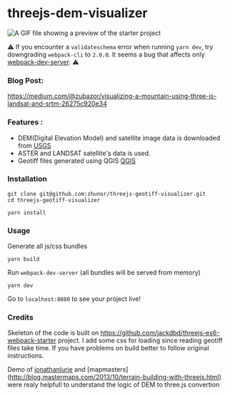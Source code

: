 # threejs-dem-visualizer

![A GIF file showing a preview of the starter project](https://github.com/zhunor/threejs-dem-visualizer/blob/master/preview.gif "Mouth Ağrı, modeled from USGS's digital elevation model and satellite image data")

:warning: If you encounter a `validateschema` error when running `yarn dev`, try downgrading `webpack-cli` to `2.0.0`. It seems a bug that affects only [webpack-dev-server](https://stackoverflow.com/questions/50654952/webpack-dev-server-fails-to-run-with-error-of-validateschema). :warning:

### Blog Post: 
https://medium.com/@zubazor/visualizing-a-mountain-using-three-js-landsat-and-srtm-26275c920e34

### Features :

* DEM(Digital Elevation Model) and satellite image data is downloaded from [USGS](https://earthexplorer.usgs.gov/) 
* ASTER and LANDSAT satellite's data is used.
* Geotiff files generated using QGIS [QGIS](https://qgis.org/tr/site/)

 
### Installation

```
git clone git@github.com:zhunor/threejs-geotiff-visualizer.git
cd threejs-geotiff-visualizer

yarn install
```

### Usage

Generate all js/css bundles

```
yarn build
```

Run `webpack-dev-server` (all bundles will be served from memory)

```
yarn dev
```


Go to `localhost:8080` to see your project live!


### Credits

Skeleton of the code is built on https://github.com/jackdbd/threejs-es6-webpack-starter project. I add some css for loading since reading geotiff files take time. If you have problems on build better to follow original instructions.

Demo of [jonathanlurie](https://github.com/jonathanlurie/ThreejsDEM) and [mapmasters] (http://blog.mastermaps.com/2013/10/terrain-building-with-threejs.html) were realy helpfull to understand the logic of DEM to three.js convertion


